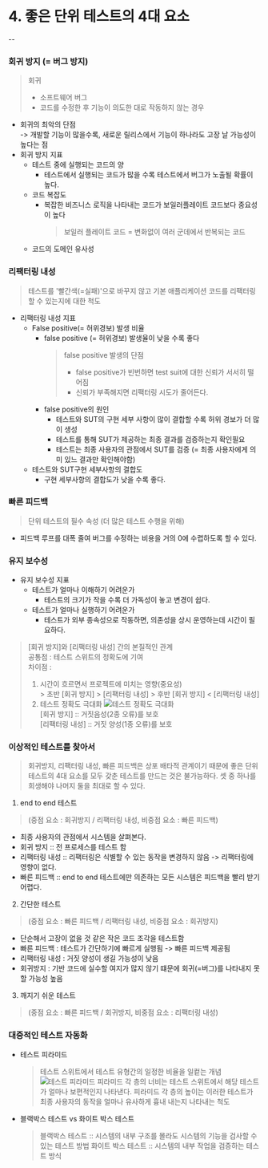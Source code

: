 # 4. 좋은 단위 테스트의 4대 요소
--
### 회귀 방지 (= 버그 방지)
> 회귀
> * 소프트웨어 버그 </br>
> * 코드를 수정한 후 기능이 의도한 대로 작동하지 않는 경우 </br>
* 회귀의 최악의 단점</br>
  -> 개발할 기능이 많을수록, 새로운 릴리스에서 기능이 하나라도 고장 날 가능성이 높다는 점</br>
* 회귀 방지 지표 
  * 테스트 중에 실행되는 코드의 양
    * 테스트에서 실행되는 코드가 많을 수록 테스트에서 버그가 노출될 확률이 높다.
  * 코드 복잡도
    * 복잡한 비즈니스 로직을 나타내는 코드가 보일러플레이트 코드보다 중요성이 높다
      > 보일러 플레이트 코드 = 변화없이 여러 군데에서 반복되는 코드
  * 코드의 도메인 유사성  

### 리팩터링 내성
> 테스트를 '빨간색(=실패)'으로 바꾸지 않고 기본 애플리케이션 코드를 리팩터링할 수 있는지에 대한 척도
* 리팩터링 내성 지표 
  * False positive(= 허위경보) 발생 비율
    * false positive (= 허위경보) 발생율이 낮을 수록 좋다
      > false positive 발생의 단점</br>
      > * false positive가 빈번하면 test suit에 대한 신뢰가 서서히 떨어짐
      > * 신뢰가 부족해지면 리팩터링 시도가 줄어든다.
    * false positive의 원인
      * 테스트와 SUT의 구현 세부 사항이 많이 결합할 수록 허위 경보가 더 많이 생성
      * 테스트를 통해 SUT가 제공하는 최종 결과를 검증하는지 확인필요
      * 테스트는 최종 사용자의 관점에서 SUT를 검증 (= 최종 사용자에게 의미 있느 결과만 확인해야함)
  * 테스트와 SUT구현 세부사항의 결합도
    * 구현 세부사항의 결합도가 낮을 수록 좋다.  
 
### 빠른 피드백
> 단위 테스트의 필수 속성 (더 많은 테스트 수행을 위해)
* 피드백 루프를 대폭 줄여 버그를 수정하는 비용을 거의 0에 수렵하도록 할 수 있다.

### 유지 보수성
* 유지 보수성 지표
  * 테스트가 얼마나 이해하기 어려운가
    * 테스트의 크기가 작을 수록 더 가독성이 놓고 변경이 쉽다. 
  * 테스트가 얼마나 실행하기 어려운가 
    * 테스트가 외부 종속성으로 작동하면, 의존성을 상시 운영하는데 시간이 필요하다. 


> [회귀 방지]와 [리팩터링 내성] 간의 본질적인 관계</br>
  > 공통점 : 테스트 스위트의 정확도에 기여 </br>
  > 차이점 : 
  > 1. 시간이 흐르면서 프로젝트에 미치는 영향(중요성)</br>
    > 초반 [회귀 방지] > [리팩터링 내성]
    > 후반 [회귀 방지] < [리팩터링 내성]
  > 2. 테스트 정확도 극대화
  > ![테스트 정확도 극대화](https://velog.velcdn.com/images%2Fmabr2845%2Fpost%2Fc97d351b-7023-4124-8c9d-f3aad3ff78d1%2Fimage.png)</br>
  > [회귀 방지] :: 거짓음성(2종 오류)를 보호</br>
  > [리팩터링 내성] :: 거짓 양성(1종 오류)를 보호</br>

### 이상적인 테스트를 찾아서
> 회귀방지, 리팩터링 내성, 빠른 피드백은 상포 배타적 관계이기 때문에 좋은 단위 테스트의 4대 요소를 모두 갖춘 테스트를 만드는 것은 불가능하다.
> 셋 중 하나를 희생해야 나머지 둘을 최대로 할 수 있다.
1. end to end 테스트 
  > (중점 요소 : 회귀방지 / 리팩터링 내성, 비중점 요소 : 빠른 피드백)
  * 최종 사용자의 관점에서 시스템을 살펴본다. 
  * 회귀 방지 :: 전 프로세스를 테스트 함
  * 리팩터링 내성 :: 리팩터링은 식별할 수 있는 동작을 변경하지 않음 -> 리팩터링에 영향이 없다.
  * 빠른 피드백 :: end to end 테스트에만 의존하는 모든 시스템은 피드백을 빨리 받기 어렵다.
  
2. 간단한 테스트
  > (중점 요소 : 빠른 피드백 / 리팩터링 내성, 비중점 요소 : 회귀방지)
  * 단순해서 고장이 없을 것 같은 작은 코드 조각을 테스트함
  * 빠른 피드백 : 테스트가 간단하기에 빠르게 실행됨 -> 빠른 피드백 제공됨
  * 리팩터링 내성 : 거짓 양성이 생길 가능성이 낮음
  * 회귀방지 : 기반 코드에 실수할 여지가 많지 않기 떄문에 회귀(=버그)를 나타내지 못할 가능성 높음

3. 깨지기 쉬운 테스트
  > (중점 요소 : 빠른 피드백 / 회귀방지, 비중점 요소 : 리팩터링 내성)

### 대중적인 테스트 자동화
* 테스트 피라미드
  > 테스트 스위트에서 테스트 유형간의 일정한 비율을 일컽는 개념
  > ![테스트 피라미드](https://user-images.githubusercontent.com/26559213/222903632-b9886922-a70c-4098-9e12-45f1fc7dbbe6.png)
  > 피라미드 각 층의 너비는 테스트 스위트에서 해당 테스트가 얼마나 보편적인지 나타낸다.
  > 피라미드 각 층의 높이는 이러한 테스트가 최종 사용자의 동작을 얼마나 유사하게 흉내 내는지 나타내는 척도
* 블랙박스 테스트 vs 화이트 박스 테스트
  > 블랙박스 테스트 :: 시스템의 내부 구조를 몰라도 시스템의 기능을 검사할 수 있는 테스트 방법
  > 화이트 박스 테스트 :: 시스템의 내부 작업을 검증하는 테스트 방식

